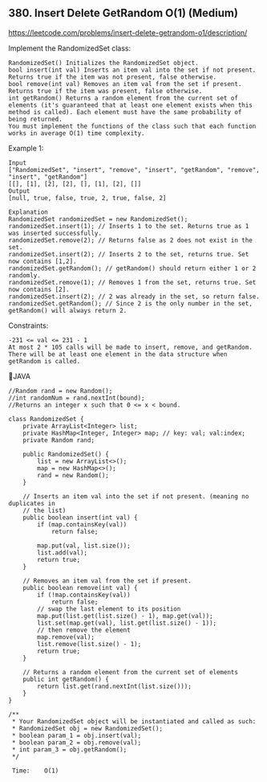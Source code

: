 ## 380. Insert Delete GetRandom O(1) (Medium)
https://leetcode.com/problems/insert-delete-getrandom-o1/description/

Implement the RandomizedSet class:

    RandomizedSet() Initializes the RandomizedSet object.
    bool insert(int val) Inserts an item val into the set if not present. Returns true if the item was not present, false otherwise.
    bool remove(int val) Removes an item val from the set if present. Returns true if the item was present, false otherwise.
    int getRandom() Returns a random element from the current set of elements (it's guaranteed that at least one element exists when this method is called). Each element must have the same probability of being returned.
    You must implement the functions of the class such that each function works in average O(1) time complexity.

 

Example 1:

    Input
    ["RandomizedSet", "insert", "remove", "insert", "getRandom", "remove", "insert", "getRandom"]
    [[], [1], [2], [2], [], [1], [2], []]
    Output
    [null, true, false, true, 2, true, false, 2]
    
    Explanation
    RandomizedSet randomizedSet = new RandomizedSet();
    randomizedSet.insert(1); // Inserts 1 to the set. Returns true as 1 was inserted successfully.
    randomizedSet.remove(2); // Returns false as 2 does not exist in the set.
    randomizedSet.insert(2); // Inserts 2 to the set, returns true. Set now contains [1,2].
    randomizedSet.getRandom(); // getRandom() should return either 1 or 2 randomly.
    randomizedSet.remove(1); // Removes 1 from the set, returns true. Set now contains [2].
    randomizedSet.insert(2); // 2 was already in the set, so return false.
    randomizedSet.getRandom(); // Since 2 is the only number in the set, getRandom() will always return 2.
     

Constraints:
    
    -231 <= val <= 231 - 1
    At most 2 * 105 calls will be made to insert, remove, and getRandom.
    There will be at least one element in the data structure when getRandom is called.

🧃JAVA

    //Random rand = new Random();
    //int randomNum = rand.nextInt(bound);
    //Returns an integer x such that 0 <= x < bound.
    
    class RandomizedSet {
        private ArrayList<Integer> list;
        private HashMap<Integer, Integer> map; // key: val; val:index;
        private Random rand;
    
        public RandomizedSet() {
            list = new ArrayList<>();
            map = new HashMap<>();
            rand = new Random();
        }
    
        // Inserts an item val into the set if not present. (meaning no duplicates in
        // the list)
        public boolean insert(int val) {
            if (map.containsKey(val))
                return false;
    
            map.put(val, list.size());
            list.add(val);
            return true;
        }
    
        // Removes an item val from the set if present.
        public boolean remove(int val) {
            if (!map.containsKey(val))
                return false;
            // swap the last element to its position
            map.put(list.get(list.size() - 1), map.get(val));
            list.set(map.get(val), list.get(list.size() - 1));
            // then remove the element
            map.remove(val);
            list.remove(list.size() - 1);
            return true;
        }
    
        // Returns a random element from the current set of elements
        public int getRandom() {
            return list.get(rand.nextInt(list.size()));
        }
    }
    
    /**
     * Your RandomizedSet object will be instantiated and called as such:
     * RandomizedSet obj = new RandomizedSet();
     * boolean param_1 = obj.insert(val);
     * boolean param_2 = obj.remove(val);
     * int param_3 = obj.getRandom();
     */

     Time:    O(1)
